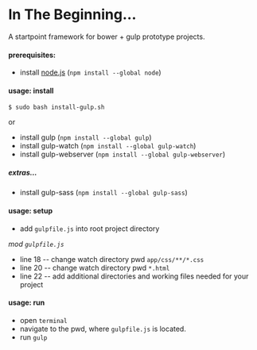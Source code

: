 # In The Beginning...
A startpoint framework for bower + gulp prototype projects.


#### prerequisites:
- install [node.js](https://nodejs.org/en/) (```npm install --global node```)


#### usage: install
```shell
$ sudo bash install-gulp.sh
```

or

- install gulp (`npm install --global gulp`)
- install gulp-watch (`npm install --global gulp-watch`)
- install gulp-webserver (`npm install --global gulp-webserver`)


##### extras...
- install gulp-sass (`npm install --global gulp-sass`)


#### usage: setup
+ add `gulpfile.js` into root project directory

_mod `gulpfile.js`_
- line 18 -- change watch directory pwd `app/css/**/*.css`
- line 20 -- change watch directory pwd `*.html`
- line 22 -- add additional directories and working files needed for your project


#### usage: run
- open `terminal`
- navigate to the pwd, where `gulpfile.js` is located.
- run `gulp`
